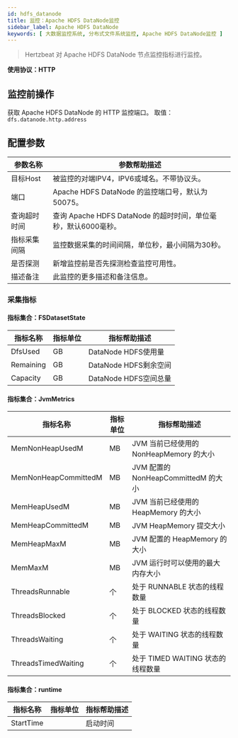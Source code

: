 ```yaml
---
id: hdfs_datanode
title: 监控：Apache HDFS DataNode监控
sidebar_label: Apache HDFS DataNode
keywords: [ 大数据监控系统, 分布式文件系统监控, Apache HDFS DataNode监控 ]
---
```


> Hertzbeat 对 Apache HDFS DataNode 节点监控指标进行监控。

**使用协议：HTTP**

## 监控前操作

获取 Apache HDFS DataNode 的 HTTP 监控端口。 取值：`dfs.datanode.http.address`

## 配置参数

| 参数名称   | 参数帮助描述                                       |
|--------|----------------------------------------------|
| 目标Host | 被监控的对端IPV4，IPV6或域名。不带协议头。                    |
| 端口     | Apache HDFS DataNode 的监控端口号，默认为50075。        |
| 查询超时时间 | 查询 Apache HDFS DataNode 的超时时间，单位毫秒，默认6000毫秒。 |
| 指标采集间隔 | 监控数据采集的时间间隔，单位秒，最小间隔为30秒。                    |
| 是否探测   | 新增监控前是否先探测检查监控可用性。                           |
| 描述备注   | 此监控的更多描述和备注信息。                               |

### 采集指标

#### 指标集合：FSDatasetState

| 指标名称      | 指标单位 | 指标帮助描述            |
|-----------|------|-------------------|
| DfsUsed   | GB   | DataNode HDFS使用量  |
| Remaining | GB   | DataNode HDFS剩余空间 |
| Capacity  | GB   | DataNode HDFS空间总量 |

#### 指标集合：JvmMetrics

| 指标名称                 | 指标单位 | 指标帮助描述                        |
|----------------------|------|-------------------------------|
| MemNonHeapUsedM      | MB   | JVM 当前已经使用的 NonHeapMemory 的大小 |
| MemNonHeapCommittedM | MB   | JVM 配置的 NonHeapCommittedM 的大小 |
| MemHeapUsedM         | MB   | JVM 当前已经使用的 HeapMemory 的大小    |
| MemHeapCommittedM    | MB   | JVM HeapMemory 提交大小           |
| MemHeapMaxM          | MB   | JVM 配置的 HeapMemory 的大小        |
| MemMaxM              | MB   | JVM 运行时可以使用的最大内存大小            |
| ThreadsRunnable      | 个    | 处于 RUNNABLE 状态的线程数量           |
| ThreadsBlocked       | 个    | 处于 BLOCKED 状态的线程数量            |
| ThreadsWaiting       | 个    | 处于 WAITING 状态的线程数量            |
| ThreadsTimedWaiting  | 个    | 处于 TIMED WAITING 状态的线程数量      |

#### 指标集合：runtime

| 指标名称      | 指标单位 | 指标帮助描述 |
|-----------|------|--------|
| StartTime |      | 启动时间   |

